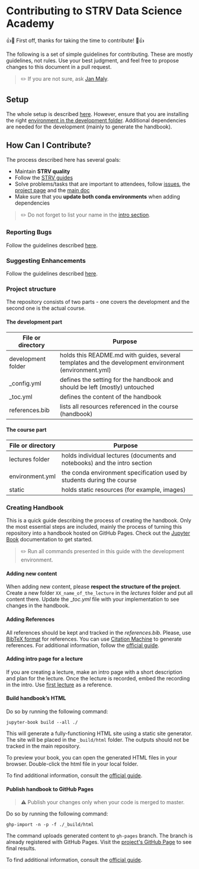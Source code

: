 # Contributing to STRV Data Science Academy

👍🎉 First off, thanks for taking the time to contribute! 🎉👍

The following is a set of simple guidelines for contributing. These are mostly guidelines, not rules. Use your best
judgment, and feel free to propose changes to this document in a pull request.

> ✏️ If you are not sure, ask [Jan Maly](https://github.com/honzaMaly).

## Setup

The whole setup is described [here](../lectures/00_start/environment-setup.md#setup). However, ensure that you are
installing the right [environment in the development folder](environment.yml). Additional dependencies are needed for
the development (mainly to generate the handbook).

## How Can I Contribute?

The process described here has several goals:

- Maintain **STRV quality**
- Follow the [STRV guides](https://github.com/strvcom/awesome-ds-docs/tree/master/guides)
- Solve problems/tasks that are important to attendees, follow [issues](https://github.com/strvcom/ds-academy/issues),
  the [project page](https://github.com/strvcom/ds-academy/projects/1) and
  the [main doc](https://docs.google.com/document/d/1y70tjwpTyntWU_-cbHKC4GGYapBZ6hHYOcWffInp2yw/)
- Make sure that you **update both conda environments** when adding dependencies

> ✏️ Do not forget to list your name in the [intro section](../README.md#strv-data-science-academy).

### Reporting Bugs

Follow the guidelines described [here](../README.md#reporting-bugs).

### Suggesting Enhancements

Follow the guidelines described [here](../README.md#suggesting-enhancements).

### Project structure

The repository consists of two parts - one covers the development and the second one is the actual course.

#### The development part

| File or directory  | Purpose                                                                                               |
|--------------------|-------------------------------------------------------------------------------------------------------|
| development folder | holds this README.md with guides, several templates and the development environment (environment.yml) |
| _config.yml        | defines the setting for the handbook and should be left (mostly) untouched                            |
| _toc.yml           | defines the content of the handbook                                                                   |
| references.bib     | lists all resources referenced in the course (handbook)                                               |

#### The course part

| File or directory | Purpose                                                                   |
|-------------------|---------------------------------------------------------------------------|
| lectures folder   | holds individual lectures (documents and notebooks) and the intro section |
| environment.yml   | the conda environment specification used by students during the course    |
| static            | holds static resources (for example, images)                              |

### Creating Handbook

This is a quick guide describing the process of creating the handbook. Only the most essential steps are included,
mainly the process of turning this repository into a handbook hosted on GitHub Pages. Check out
the [Jupyter Book](https://jupyterbook.org/en/stable/intro.html) documentation to get started.

> ✏️ Run all commands presented in this guide with the development environment.

#### Adding new content

When adding new content, please **respect the structure of the project**. Create a new folder `XX_name_of_the_lecture`
in the _lectures_ folder and put all content there. Update the __toc.yml_ file with your implementation to see changes
in the handbook.

#### Adding References

All references should be kept and tracked in the _references.bib_. Please,
use [BibTeX format]( http://www.bibtex.org/Using/) for references. You can
use [Citation Machine](https://www.citationmachine.net/) to generate references. For additional information, follow
the [official guide](https://jupyterbook.org/en/stable/tutorials/references.html).

#### Adding intro page for a lecture

If you are creating a lecture, make an intro page with a short description and plan for the lecture. Once the lecture is
recorded, embed the recording in the intro. Use [first lecture](../lectures/01_lecture/intro.md) as a reference.

#### Build handbook’s HTML

Do so by running the following command:

```console
jupyter-book build --all ./
```

This will generate a fully-functioning HTML site using a static site generator. The site will be placed in
the `_build/html` folder. The outputs should not be tracked in the main repository.

To preview your book, you can open the generated HTML files in your browser. Double-click the html file in your
local folder.

To find additional information, consult the [official guide](https://jupyterbook.org/en/stable/start/build.html).

#### Publish handbook to GitHub Pages

> ⚠️ Publish your changes only when your code is merged to master.

Do so by running the following command:

```console
ghp-import -n -p -f ./_build/html
```

The command uploads generated content to `gh-pages` branch. The branch is already registered with GitHub Pages. Visit
the [project's GitHub Page](https://strvcom.github.io/ds-academy) to see final results.

To find additional information, consult the [official guide](https://jupyterbook.org/en/stable/start/publish.html).
